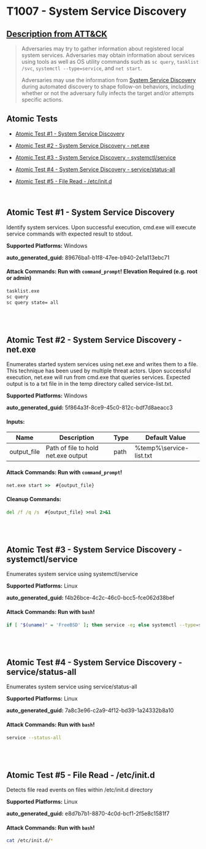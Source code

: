 # T1007 - System Service Discovery
## [Description from ATT&CK](https://attack.mitre.org/techniques/T1007)
<blockquote>Adversaries may try to gather information about registered local system services. Adversaries may obtain information about services using tools as well as OS utility commands such as <code>sc query</code>, <code>tasklist /svc</code>, <code>systemctl --type=service</code>, and <code>net start</code>.

Adversaries may use the information from [System Service Discovery](https://attack.mitre.org/techniques/T1007) during automated discovery to shape follow-on behaviors, including whether or not the adversary fully infects the target and/or attempts specific actions.</blockquote>

## Atomic Tests

- [Atomic Test #1 - System Service Discovery](#atomic-test-1---system-service-discovery)

- [Atomic Test #2 - System Service Discovery - net.exe](#atomic-test-2---system-service-discovery---netexe)

- [Atomic Test #3 - System Service Discovery - systemctl/service](#atomic-test-3---system-service-discovery---systemctlservice)

- [Atomic Test #4 - System Service Discovery - service/status-all](#atomic-test-4---system-service-discovery---servicestatus-all)

- [Atomic Test #5 - File Read - /etc/init.d](#atomic-test-5---file-read---etcinitd)


<br/>

## Atomic Test #1 - System Service Discovery
Identify system services.
Upon successful execution, cmd.exe will execute service commands with expected result to stdout.

**Supported Platforms:** Windows


**auto_generated_guid:** 89676ba1-b1f8-47ee-b940-2e1a113ebc71






#### Attack Commands: Run with `command_prompt`!  Elevation Required (e.g. root or admin) 


```cmd
tasklist.exe
sc query
sc query state= all
```






<br/>
<br/>

## Atomic Test #2 - System Service Discovery - net.exe
Enumerates started system services using net.exe and writes them to a file. This technique has been used by multiple threat actors.
Upon successful execution, net.exe will run from cmd.exe that queries services. Expected output is to a txt file in in the temp directory called service-list.txt.

**Supported Platforms:** Windows


**auto_generated_guid:** 5f864a3f-8ce9-45c0-812c-bdf7d8aeacc3





#### Inputs:
| Name | Description | Type | Default Value |
|------|-------------|------|---------------|
| output_file | Path of file to hold net.exe output | path | %temp%&#92;service-list.txt|


#### Attack Commands: Run with `command_prompt`! 


```cmd
net.exe start >>  #{output_file}
```

#### Cleanup Commands:
```cmd
del /f /q /s  #{output_file} >nul 2>&1
```





<br/>
<br/>

## Atomic Test #3 - System Service Discovery - systemctl/service
Enumerates system service using systemctl/service

**Supported Platforms:** Linux


**auto_generated_guid:** f4b26bce-4c2c-46c0-bcc5-fce062d38bef






#### Attack Commands: Run with `bash`! 


```bash
if [ "$(uname)" = 'FreeBSD' ]; then service -e; else systemctl --type=service; fi;
```






<br/>
<br/>

## Atomic Test #4 - System Service Discovery - service/status-all
Enumerates system service using service/status-all

**Supported Platforms:** Linux


**auto_generated_guid:** 7a8c3e96-c2a9-4f12-bd39-1a24332b8a10






#### Attack Commands: Run with `bash`! 


```bash
service --status-all
```






<br/>
<br/>

## Atomic Test #5 - File Read - /etc/init.d
Detects file read events on files within /etc/init.d directory

**Supported Platforms:** Linux


**auto_generated_guid:** e8d7b7b1-8870-4c0d-bcf1-2f5e8c1581f7






#### Attack Commands: Run with `bash`! 


```bash
cat /etc/init.d/*
```






<br/>
